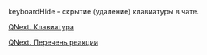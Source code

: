 
keyboardHide - скрытие (удаление) клавиатуры в чате.



[QNext. Клавиатура](/docs-test/ph/QNext-admin-keyboard-about-05-08)

[QNext. Перечень реакции](/docs-test/ph/QNext-admin-reaction-about-05-01)